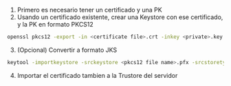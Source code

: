 
1. Primero es necesario tener un certificado y una PK
2. Usando un certificado existente, crear una Keystore con ese certificado, y la PK en formato PKCS12
```sh
openssl pkcs12 -export -in <certificate file>.crt -inkey <private>.key -name "<alias>" -certfile <additional certificate file> -out <pfx keystore name>.pfx
```
3. (Opcional) Convertir a formato JKS
```sh
keytool -importkeystore -srckeystore <pkcs12 file name>.pfx -srcstoretype pkcs12 -destkeystore <JKS name>.jks -deststoretype JKS
```

4. Importar el certificado tambien a la Trustore del servidor